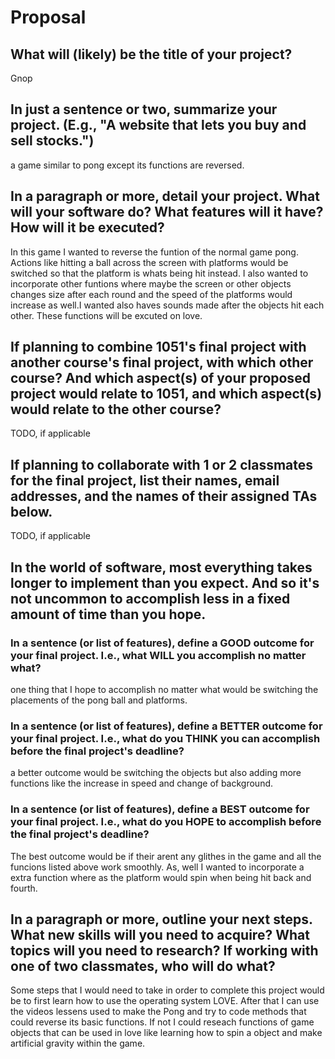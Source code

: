 # Proposal

## What will (likely) be the title of your project?
Gnop 
## In just a sentence or two, summarize your project. (E.g., "A website that lets you buy and sell stocks.")
  a game similar to pong except its functions are reversed. 
## In a paragraph or more, detail your project. What will your software do? What features will it have? How will it be executed?

In this game I wanted to reverse the funtion of the normal game pong. Actions like hitting a ball across the screen with platforms would be switched so that the platform is whats being hit instead. I also wanted to incorporate other funtions where maybe the screen or other objects changes size after each round and the speed of the platforms would increase as well.I wanted also haves sounds made after the objects hit each other. These functions will be excuted on love.

## If planning to combine 1051's final project with another course's final project, with which other course? And which aspect(s) of your proposed project would relate to 1051, and which aspect(s) would relate to the other course?

TODO, if applicable

## If planning to collaborate with 1 or 2 classmates for the final project, list their names, email addresses, and the names of their assigned TAs below.

TODO, if applicable

## In the world of software, most everything takes longer to implement than you expect. And so it's not uncommon to accomplish less in a fixed amount of time than you hope.

### In a sentence (or list of features), define a GOOD outcome for your final project. I.e., what WILL you accomplish no matter what?
 one thing that I hope to accomplish no matter what would be switching the placements of the pong ball and platforms.

### In a sentence (or list of features), define a BETTER outcome for your final project. I.e., what do you THINK you can accomplish before the final project's deadline?

a better outcome would be switching the objects but also adding more functions like the increase in speed and change of background.

### In a sentence (or list of features), define a BEST outcome for your final project. I.e., what do you HOPE to accomplish before the final project's deadline?

The best outcome would be if their arent any glithes in the game and all the funcions listed above work smoothly. As, well I wanted to incorporate a extra function where as the platform would spin when being hit back and fourth. 

## In a paragraph or more, outline your next steps. What new skills will you need to acquire? What topics will you need to research? If working with one of two classmates, who will do what?

Some steps that I would need to take in order to complete this project would be to first learn how to use the operating system LOVE. After that I can use the videos lessens used to make the Pong and try to code methods that could reverse its basic functions. If not I could reseach functions of game objects that can be used in love like learning how to spin a object and make artificial gravity within the game. 
